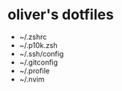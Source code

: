 # oliver's dotfiles

- ~/.zshrc
- ~/.p10k.zsh
- ~/.ssh/config
- ~/.gitconfig
- ~/.profile
- ~/.nvim

